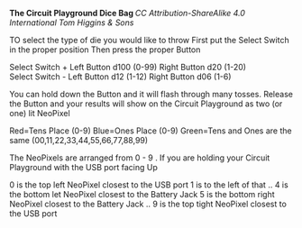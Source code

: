 <b>The Circuit Playground Dice Bag </b>
<i>CC Attribution-ShareAlike 4.0 International Tom Higgins & Sons </i>

TO select the type of die you would like to throw 
  First put the Select Switch in the proper position
  Then press the proper Button

Select Switch  +    Left Button d100 (0-99) Right Button d20 (1-20)  
Select Switch -     Left Button  d12 (1-12) Right Button d06 (1-6)  

You can hold down the Button and it will flash through many tosses.
Release the Button and your results will show on the Circuit Playground as 
two (or one) lit NeoPixel

Red=Tens Place (0-9)
Blue=Ones Place (0-9)
Green=Tens and Ones are the same (00,11,22,33,44,55,66,77,88,99)

The NeoPixels are arranged from 0 - 9 . If you are holding your Circuit Playground with the USB port facing Up

0 is the top left NeoPixel closest to the USB port
1 is to the left of that
..
4 is the bottom let NeoPixel closest to the Battery Jack
5 is the bottom right NeoPixel closest to the Battery Jack
..
9 is the top tight NeoPixel closest to the USB port

